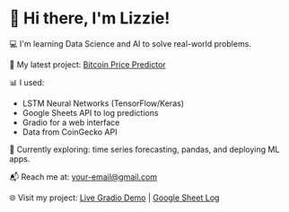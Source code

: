 # 👋 Hi there, I'm Lizzie!

💻 I'm learning Data Science and AI to solve real-world problems.

🔭 My latest project: [Bitcoin Price Predictor](https://github.com/lizzie93/bitcoin-price-predictor)

📊 I used:
- LSTM Neural Networks (TensorFlow/Keras)
- Google Sheets API to log predictions
- Gradio for a web interface
- Data from CoinGecko API

🌱 Currently exploring: time series forecasting, pandas, and deploying ML apps.

📬 Reach me at: [your-email@gmail.com](mailto:your-email@gmail.com)

🌐 Visit my project:
[Live Gradio Demo](https://gradio.live...) | [Google Sheet Log](https://docs.google.com/...)

